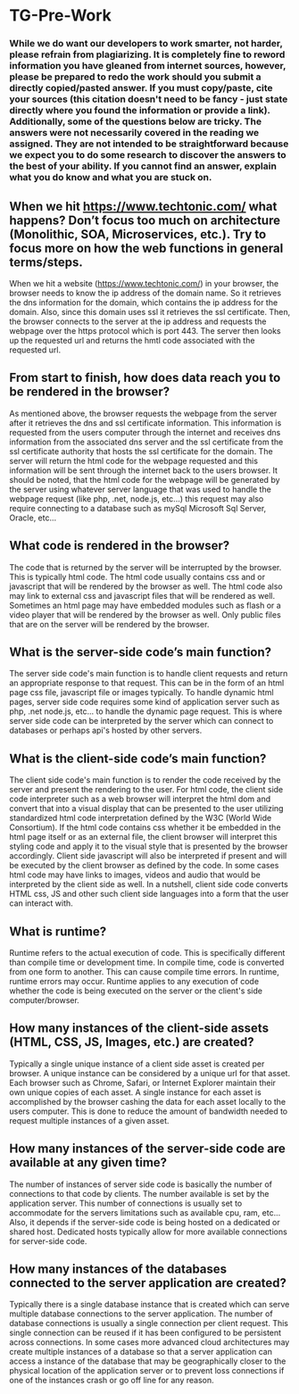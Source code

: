 # TG-Pre-Work

### While we do want our developers to work smarter, not harder, please refrain from plagiarizing.  It is completely fine to reword information you have gleaned from internet sources, however, please be prepared to redo the work should you submit a directly copied/pasted answer.  If you must copy/paste, cite your sources (this citation doesn't need to be fancy - just state directly where you found the information or provide a link).  Additionally, some of the questions below are tricky.  The answers were not necessarily covered in the reading we assigned.  They are not intended to be straightforward because we expect you to do some research to discover the answers to the best of your ability.  If you cannot find an answer, explain what you do know and what you are stuck on.

## When we hit https://www.techtonic.com/ what happens? Don’t focus too much on architecture (Monolithic, SOA, Microservices, etc.). Try to focus more on how the web functions in general terms/steps.

When we hit a website (https://www.techtonic.com/) in your browser, the browser needs to know the ip address of the domain name. So it retrieves the
dns information for the domain, which contains the ip address for the domain. Also, since this domain uses ssl it retrieves the ssl certificate. Then,
the browser connects to the server at the ip address and requests the webpage over the https protocol which is port 443. The server then looks up the
requested url and returns the hmtl code associated with the requested url.

## From start to finish, how does data reach you to be rendered in the browser?

As mentioned above, the browser requests the webpage from the server after it retrieves the dns and ssl certificate information. This information is requested
from the users computer through the internet and receives dns information from the associated dns server and the ssl certificate from the ssl certificate
authority that hosts the ssl certificate for the domain. The server will return the html code for the webpage requested and this information will be sent
through the internet back to the users browser. It should be noted, that the html code for the webpage will be generated by the server using whatever server
language that was used to handle the webpage request (like php, .net, node.js, etc...) this request may also require connecting to a database such as mySql
Microsoft Sql Server, Oracle, etc...

## What code is rendered in the browser?

The code that is returned by the server will be interrupted by the browser. This is typically html code. The html code usually contains css and or
javascript that will be rendered by the browser as well. The html code also may link to external css and javascript files that will be rendered as well.
Sometimes an html page may have embedded modules such as flash or a video player that will be rendered by the browser as well. Only public files that are
on the server will be rendered by the browser.

## What is the server-side code’s main function?

The server side code's main function is to handle client requests and return an appropriate response to that request. This can be in the form of an html page
css file, javascript file or images typically. To handle dynamic html pages, server side code requires some kind of application server such as php, .net
node.js, etc... to handle the dynamic page request. This is where server side code can be interpreted by the server which can connect to databases or
perhaps api's hosted by other servers.


## What is the client-side code’s main function?

The client side code's main function is to render the code received by the server and present the rendering to the user. For html code, the client side
code interpreter such as a web browser will interpret the html dom and convert that into a visual display that can be presented to the user utilizing
standardized html code interpretation defined by the W3C (World Wide Consortium). If the html code contains css whether it be embedded in the html page
itself or as an external file, the client browser will interpret this styling code and apply it to the visual style that is presented by the browser
accordingly. Client side javascript will also be interpreted if present and will be executed by the client browser as defined by the code. In some cases
html code may have links to images, videos and audio that would be interpreted by the client side as well. In a nutshell, client side code converts HTML
css, JS and other such client side languages into a form that the user can interact with.

## What is runtime?

Runtime refers to the actual execution of code. This is specifically different than compile time or development time. In compile time, code is converted
from one form to another. This can cause compile time errors. In runtime, runtime errors may occur. Runtime applies to any execution of code whether
the code is being executed on the server or the client's side computer/browser.

## How many instances of the client-side assets (HTML, CSS, JS, Images, etc.) are created?

Typically a single unique instance of a client side asset is created per browser. A unique instance can be considered by a unique url for that asset.
Each browser such as Chrome, Safari, or Internet Explorer maintain their own unique copies of each asset. A single instance for each asset is accomplished
by the browser cashing the data for each asset locally to the users computer. This is done to reduce the amount of bandwidth needed to request multiple
instances of a given asset.

## How many instances of the server-side code are available at any given time?

The number of instances of server side code is basically the number of connections to that code by clients. The number available is set by the application
server. This number of connections is usually set to accommodate for the servers limitations such as available cpu, ram, etc... Also, it depends if the
server-side code is being hosted on a dedicated or shared host. Dedicated hosts typically allow for more available connections for server-side code.


## How many instances of the databases connected to the server application are created?

Typically there is a single database instance that is created which can serve multiple database connections to the server application. The number of
database connections is usually a single connection per client request. This single connection can be reused if it has been configured to be persistent
across connections. In some cases more advanced cloud architectures may create multiple instances of a database so that a server application
can access a instance of the database that may be geographically closer to the physical location of the application server or to prevent loss connections
if one of the instances crash or go off line for any reason.
